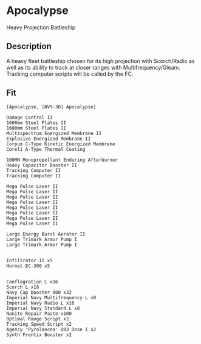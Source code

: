 # Apocalypse

Heavy Projection Battleship

## Description

A heavy fleet battleship chosen for its high projection with Scorch/Radio as well as its ability to track at closer ranges with Multifrequency/Gleam. Tracking computer scripts will be called by the FC.

## Fit

```
[Apocalypse, [NVY-30] Apocalypse]

Damage Control II
1600mm Steel Plates II
1600mm Steel Plates II
Multispectrum Energized Membrane II
Explosive Energized Membrane II
Corpum C-Type Kinetic Energized Membrane
Coreli A-Type Thermal Coating

100MN Monopropellant Enduring Afterburner
Heavy Capacitor Booster II
Tracking Computer II
Tracking Computer II

Mega Pulse Laser II
Mega Pulse Laser II
Mega Pulse Laser II
Mega Pulse Laser II
Mega Pulse Laser II
Mega Pulse Laser II
Mega Pulse Laser II
Mega Pulse Laser II

Large Energy Burst Aerator II
Large Trimark Armor Pump I
Large Trimark Armor Pump I


Infiltrator II x5
Hornet EC-300 x5


Conflagration L x16
Scorch L x16
Navy Cap Booster 800 x32
Imperial Navy Multifrequency L x8
Imperial Navy Radio L x16
Imperial Navy Standard L x8
Nanite Repair Paste x100
Optimal Range Script x2
Tracking Speed Script x2
Agency 'Pyrolancea' DB3 Dose I x2
Synth Frentix Booster x2
```